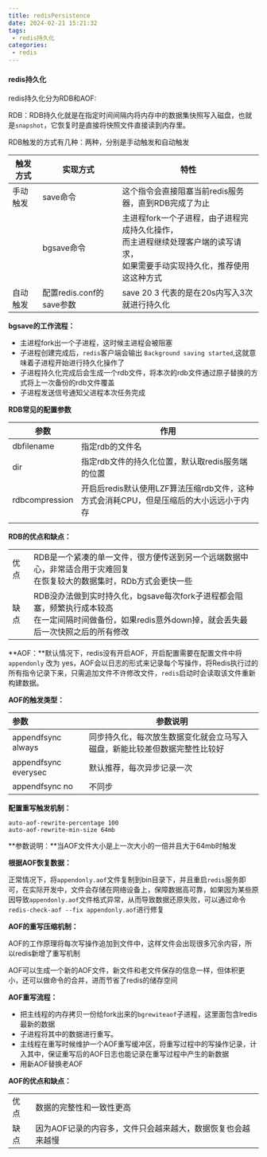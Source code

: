 ```yaml
---
title: redisPersistence
date: 2024-02-21 15:21:32
tags:
 - redis持久化
categories:
 - redis
---
```




#### redis持久化

redis持久化分为RDB和AOF:

​	RDB：RDB持久化就是在指定时间间隔内将内存中的数据集快照写入磁盘，也就是`snapshot`，它恢复时是直接将快照文件直接读到内存里。

RDB触发的方式有几种：两种，分别是手动触发和自动触发

| 触发方式 | 实现方式                 | 特性                                                         |
| -------- | ------------------------ | ------------------------------------------------------------ |
| 手动触发 | save命令                 | 这个指令会直接阻塞当前redis服务器，直到RDB完成了为止         |
|          | bgsave命令               | 主进程fork一个子进程，由子进程完成持久化操作，<br />而主进程继续处理客户端的读写请求，<br />如果需要手动实现持久化，推荐使用这这种方式 |
| 自动触发 | 配置redis.conf的save参数 | save 20 3 代表的是在20s内写入3次就进行持久化                 |

**bgsave的工作流程：**

- 主进程fork出一个子进程，这时候主进程会被阻塞
- 子进程创建完成后，`redis`客户端会输出 `Background saving started`,这就意味着子进程开始进行持久化操作了	
- 子进程持久化完成后会生成一个rdb文件，将本次的rdb文件通过原子替换的方式将上一次备份的rdb文件覆盖
- 子进程发送信号通知父进程本次任务完成

**RDB常见的配置参数**

| 参数           | 作用                                                         |
| -------------- | ------------------------------------------------------------ |
| dbfilename     | 指定rdb的文件名                                              |
| dir            | 指定rdb文件的持久化位置，默认取redis服务端的位置             |
| rdbcompression | 开启后redis默认使用LZF算法压缩rdb文件，这种方式会消耗CPU，但是压缩后的大小远远小于内存 |
|                |                                                              |

**RDB的优点和缺点：**

|      |                                                              |
| ---- | ------------------------------------------------------------ |
| 优点 | RDB是一个紧凑的单一文件，很方便传送到另一个远端数据中心，非常适合用于灾难回复<br />在恢复较大的数据集时，RDb方式会更快一些 |
| 缺点 | RDB没办法做到实时持久化，bgsave每次fork子进程都会阻塞，频繁执行成本较高<br />在一定间隔时间做备份，如果redis意外down掉，就会丢失最后一次快照之后的所有修改 |

**AOF：**默认情况下，redis没有开启AOF，开启配置需要在配置文件中将`appendonly` 改为 yes，AOF会以日志的形式来记录每个写操作，将Redis执行过的所有指令记录下来，只需追加文件不许修改文件，`redis`启动时会读取该文件重新构建数据。

**AOF的触发类型：**

| 参数                  | 参数说明                                                     |
| :-------------------- | ------------------------------------------------------------ |
| appendfsync always    | 同步持久化，每次放生数据变化就会立马写入磁盘，新能比较差但数据完整性比较好 |
| appendfsync  everysec | 默认推荐，每次异步记录一次                                   |
| appendfsync no        | 不同步                                                       |

**配置重写触发机制：**

```
auto-aof-rewrite-percentage 100
auto-aof-rewrite-min-size 64mb
```

**参数说明：**当AOF文件大小是上一次大小的一倍并且大于64mb时触发

**根据AOF恢复数据：**

正常情况下，将`appendonly.aof`文件复制到bin目录下，并且重启`redis`服务即可，在实际开发中，文件会存储在网络设备上，保障数据高可靠，如果因为某些原因导致`appendonly.aof`文件格式异常，从而导致数据还原失败，可以通过命令`redis-check-aof --fix appendonly.aof`进行修复

**AOF的重写压缩机制：**

AOF的工作原理将每次写操作追加到文件中，这样文件会出现很多冗余内容，所以redis新增了重写机制

AOF可以生成一个新的AOF文件，新文件和老文件保存的信息一样，但体积更小，还可以做命令的合并，进而节省了redis的储存空间

**AOF重写流程：**

- 把主线程的内存拷贝一份给fork出来的`bgrewiteaof`子进程，这里面包含lredis最新的数据
- 子进程将其中的数据进行重写。
- 主线程在重写时候维护一个AOF重写缓冲区，将重写过程中的写操作记录，计入其中，保证重写后的AOF日志也能记录在重写过程中产生的新数据 
- 用新AOF替换老AOF

**AOF的优点和缺点：**

|      |                                                             |
| ---- | ----------------------------------------------------------- |
| 优点 | 数据的完整性和一致性更高                                    |
| 缺点 | 因为AOF记录的内容多，文件只会越来越大，数据恢复也会越来越慢 |

